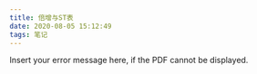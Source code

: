 ```yaml
---
title: 倍增与ST表
date: 2020-08-05 15:12:49
tags: 笔记
---
```


<object width="400" height="500" type="application/pdf" data="/bzst.pdf">
    <p>Insert your error message here, if the PDF cannot be displayed.</p>
</object>